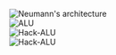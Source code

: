 ![Neumann's architecture](http://geekresearchlab.net/coursera/n2t/n2t-neumann.jpg) <br>
![ALU](http://geekresearchlab.net/coursera/n2t/n2t-alu.jpg) <br>
![Hack-ALU](http://geekresearchlab.net/coursera/n2t/n2t-hack-alu.jpg) <br>
![Hack-ALU](http://geekresearchlab.net/coursera/n2t/n2t-hack-alu-2-truthtable.jpg)
